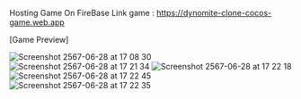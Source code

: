 
Hosting Game On FireBase
Link game : https://dynomite-clone-cocos-game.web.app

[Game Preview]


![Screenshot 2567-06-28 at 17 08 30](https://github.com/thanonup/dynomite-clone-cocos/assets/60838971/acb69195-283f-414d-8183-89f764e91fc1)
![Screenshot 2567-06-28 at 17 21 34](https://github.com/thanonup/dynomite-clone-cocos/assets/60838971/9534bc06-b723-4b87-9c06-e0e16144ff27)
![Screenshot 2567-06-28 at 17 22 18](https://github.com/thanonup/dynomite-clone-cocos/assets/60838971/684880fc-68ec-40d5-8414-59944f9aaac9)
![Screenshot 2567-06-28 at 17 22 45](https://github.com/thanonup/dynomite-clone-cocos/assets/60838971/2993d357-9960-4c5a-be64-93a727e64c76)
![Screenshot 2567-06-28 at 17 22 35](https://github.com/thanonup/dynomite-clone-cocos/assets/60838971/51bfbd08-4765-42bb-8328-48e0f4a68dff)
